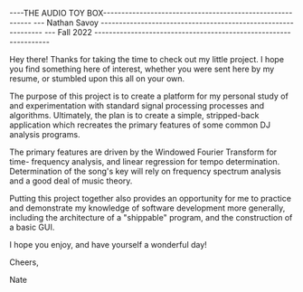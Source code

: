 ----THE AUDIO TOY BOX----------------------------------------------------------
--- Nathan Savoy --------------------------------------------------------------
--- Fall 2022 -----------------------------------------------------------------

Hey there! Thanks for taking the time to check out my little project. I hope 
you find something here of interest, whether you were sent here by my resume,
or stumbled upon this all on your own. 

The purpose of this project is to create a platform for my personal study of 
and experimentation with standard signal processing processes and algorithms.
Ultimately, the plan is to create a simple, stripped-back application which
recreates the primary features of some common DJ analysis programs.

The primary features are driven by the Windowed Fourier Transform for time-
frequency analysis, and linear regression for tempo determination. Determination
of the song's key will rely on frequency spectrum analysis and a good deal of
music theory.

Putting this project together also provides an opportunity for me to practice
and demonstrate my knowledge of software development more generally, including
the architecture of a "shippable" program, and the construction of a basic GUI.

I hope you enjoy, and have yourself a wonderful day!

Cheers,

Nate
